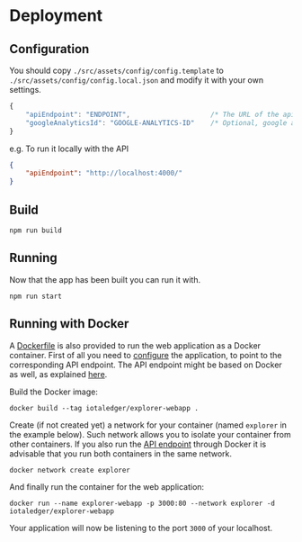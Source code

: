 # Deployment

## Configuration

You should copy `./src/assets/config/config.template` to `./src/assets/config/config.local.json` and modify it with your own settings.

```js
{
    "apiEndpoint": "ENDPOINT",                    /* The URL of the api endpoint e.g. https://api.my-domain.com */
    "googleAnalyticsId": "GOOGLE-ANALYTICS-ID"    /* Optional, google analytics id */
}
```

e.g. To run it locally with the API

```json
{
    "apiEndpoint": "http://localhost:4000/"
}
```

## Build

```shell
npm run build
```

## Running

Now that the app has been built you can run it with.

```shell
npm run start
```

## Running with Docker

A [Dockerfile](./Dockerfile) is also provided to run the web application as a Docker container. First of all you need to [configure](#Configuration) the application, to point to the corresponding API endpoint. The API endpoint might be based on Docker as well, as explained [here](../api/DEPLOYMENT.md#running-with-docker).

Build the Docker image: 

```shell
docker build --tag iotaledger/explorer-webapp .
```

Create (if not created yet) a network for your container (named `explorer` in the example below). Such network allows you to isolate your container from other containers. If you also run the [API endpoint](../api) through Docker it is advisable that you run both containers in the same network. 

```shell
docker network create explorer
```

And finally run the container for the web application:

```shell
docker run --name explorer-webapp -p 3000:80 --network explorer -d iotaledger/explorer-webapp 
```

Your application will now be listening to the port `3000` of your localhost. 
